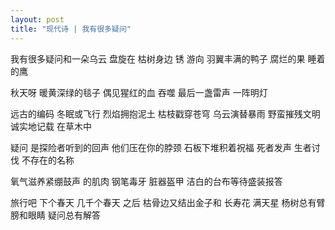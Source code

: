 ```yaml
---
layout: post
title: "现代诗 | 我有很多疑问"
---
```



我有很多疑问和一朵乌云
盘旋在 枯树身边
锈 游向 羽翼丰满的鸭子
腐烂的果 睡着的鹰

秋天呀 暖黄深绿的毯子
偶见猩红的血
吞噬 最后一盏雷声
一阵明灯

远古的编码 冬眠或飞行 
烈焰拥抱泥土
枯枝戳穿苍穹
乌云演替暴雨
野蛮摧残文明
诚实地记载 在草木中

疑问 是探险者听到的回声
他们压在你的脖颈
石板下堆积着祝福
死者发声 生者讨伐
不存在的名称

氧气滋养紧绷鼓声
的肌肉 
钢笔毒牙 脏器盔甲
洁白的台布等待盛装报答

旅行吧 下个春天
几千个春天 之后
枯骨边又结出金子和
长寿花 满天星
杨树总有臂膀和眼睛
疑问总有解答
